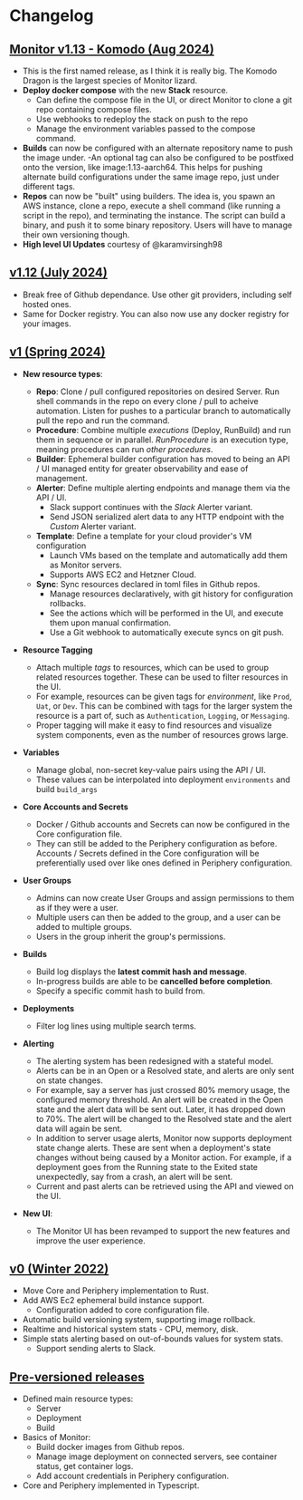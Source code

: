 # Changelog

## <ins>Monitor v1.13 - Komodo (Aug 2024)</ins>
- This is the first named release, as I think it is really big. The Komodo Dragon is the largest species of Monitor lizard.
- **Deploy docker compose** with the new **Stack** resource.
	- Can define the compose file in the UI, or direct Monitor to clone a git repo containing compose files.
	- Use webhooks to redeploy the stack on push to the repo
	- Manage the environment variables passed to the compose command.
- **Builds** can now be configured with an alternate repository name to push the image under.
	-An optional tag can also be configured to be postfixed onto the version, like image:1.13-aarch64. 
	This helps for pushing alternate build configurations under the same image repo, just under different tags.
- **Repos** can now be "built" using builders. The idea is, you spawn an AWS instance, clone a repo, execute a shell command
(like running a script in the repo), and terminating the instance. The script can build a binary, and push it to some binary repository.
Users will have to manage their own versioning though.
- **High level UI Updates** courtesy of @karamvirsingh98

## <ins>v1.12 (July 2024)</ins>
- Break free of Github dependance. Use other git providers, including self hosted ones.
- Same for Docker registry. You can also now use any docker registry for your images.

## <ins>v1 (Spring 2024)</ins>

- **New resource types**:
	- **Repo**: Clone / pull configured repositories on desired Server. Run shell commands in the repo on every clone / pull to acheive automation. Listen for pushes to a particular branch to automatically pull the repo and run the command.
	- **Procedure**: Combine multiple *executions* (Deploy, RunBuild) and run them in sequence or in parallel. *RunProcedure* is an execution type, meaning procedures can run *other procedures*.
	- **Builder**: Ephemeral builder configuration has moved to being an API / UI managed entity for greater observability and ease of management.
	- **Alerter**: Define multiple alerting endpoints and manage them via the API / UI.
		- Slack support continues with the *Slack* Alerter variant.
		- Send JSON serialized alert data to any HTTP endpoint with the *Custom* Alerter variant.
	- **Template**: Define a template for your cloud provider's VM configuration
		- Launch VMs based on the template and automatically add them as Monitor servers.
		- Supports AWS EC2 and Hetzner Cloud.
	- **Sync**: Sync resources declared in toml files in Github repos.
		- Manage resources declaratively, with git history for configuration rollbacks.
		- See the actions which will be performed in the UI, and execute them upon manual confirmation.
		- Use a Git webhook to automatically execute syncs on git push.

- **Resource Tagging**
	- Attach multiple *tags* to resources, which can be used to group related resources together. These can be used to filter resources in the UI.
	- For example, resources can be given tags for *environment*, like `Prod`, `Uat`, or `Dev`. This can be combined with tags for the larger system the resource is a part of, such as `Authentication`, `Logging`, or `Messaging`.
	- Proper tagging will make it easy to find resources and visualize system components, even as the number of resources grows large.

- **Variables**
	- Manage global, non-secret key-value pairs using the API / UI.
	- These values can be interpolated into deployment `environments` and build `build_args`

- **Core Accounts and Secrets**
	- Docker / Github accounts and Secrets can now be configured in the Core configuration file.
	- They can still be added to the Periphery configuration as before. Accounts / Secrets defined in the Core configuration will be preferentially used over like ones defined in Periphery configuration.

- **User Groups**
	- Admins can now create User Groups and assign permissions to them as if they were a user. 
	- Multiple users can then be added to the group, and a user can be added to multiple groups.
	- Users in the group inherit the group's permissions. 

- **Builds**
	- Build log displays the **latest commit hash and message**.
	- In-progress builds are able to be **cancelled before completion**.
	- Specify a specific commit hash to build from.

- **Deployments**
	- Filter log lines using multiple search terms.

- **Alerting**
	- The alerting system has been redesigned with a stateful model.
	- Alerts can be in an Open or a Resolved state, and alerts are only sent on state changes.
	- For example, say a server has just crossed 80% memory usage, the configured memory threshold. An alert will be created in the Open state and the alert data will be sent out. Later, it has dropped down to 70%. The alert will be changed to the Resolved state and the alert data will again be sent.
	- In addition to server usage alerts, Monitor now supports deployment state change alerts. These are sent when a deployment's state changes without being caused by a Monitor action. For example, if a deployment goes from the Running state to the Exited state unexpectedly, say from a crash, an alert will be sent.
	- Current and past alerts can be retrieved using the API and viewed on the UI.

- **New UI**:
	- The Monitor UI has been revamped to support the new features and improve the user experience.

## <ins>v0 (Winter 2022)</ins>

- Move Core and Periphery implementation to Rust.
- Add AWS Ec2 ephemeral build instance support.
	- Configuration added to core configuration file.
- Automatic build versioning system, supporting image rollback.
- Realtime and historical system stats - CPU, memory, disk.
- Simple stats alerting based on out-of-bounds values for system stats.
	- Support sending alerts to Slack.

## <ins>Pre-versioned releases</ins>

- Defined main resource types:
	- Server
	- Deployment
	- Build
- Basics of Monitor:
	- Build docker images from Github repos.
	- Manage image deployment on connected servers, see container status, get container logs.
	- Add account credentials in Periphery configuration.
- Core and Periphery implemented in Typescript.